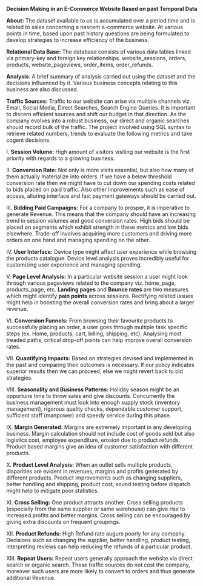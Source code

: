 **Decision Making in an E-Commerce Website Based on past Temporal Data**

**About:** The dataset available to us is accumulated over a period time and is related to sales concerning a nascent e-commerce website. At various points in time, based upon past history questions are being formulated to develop strategies to increase efficiency of the business.

**Relational Data Base:** The database consists of various data tables linked via primary-key and foreign key relationships. website_sessions, orders, products, website_pageviews, order_items, order_refunds.

**Analysis**: A brief summary of analysis carried out using the dataset and the decisions influenced by it. Various business concepts relating to this business are also discussed.

**Traffic Sources:** Traffic to our website can arise via multiple channels viz. Email, Social Media, Direct Searches, Search Engine Queries. It is important to discern efficient sources and shift our budget in that direction. As the company evolves into a robust business, our direct and organic searches should record bulk of the traffic. The project involved using SQL syntax to retrieve related numbers, trends to evaluate the following metrics and take cogent decisions.

I.  **Session Volume:** High amount of visitors visiting our website is the first priority with regards to a growing business.

II. **Conversion Rate:** Not only is more visits essential, but also how many of them actually materialize into orders. If we have a below threshold conversion rate then we might have to cut down our spending costs related to bids placed on paid traffic. Also other improvements such as ease of access, alluring interface and fast payment gateways should be carried out.

III. **Bidding Paid Campaigns:** For a company to prosper, it is imperative to generate Revenue. This means that the company should have an increasing trend in session volumes and good conversion rates. High bids should be placed on segments which exhibit strength in these metrics and low bids elsewhere. Trade-off involves acquiring more customers and driving more orders on one hand and managing spending on the other.

IV. **User Interface:** Device type might affect user experience while browsing the products catalogue. Device level analysis proves incredibly useful for customizing user experience and managing spending.

V.  **Page Level Analysis:** In a particular website session a user might look through various pageviews related to the company viz. home_page, products_page, etc. **Landing pages** and **Bounce rates** are two measures which might identify **pain points** across sessions. Rectifying related issues might help in boosting the overall conversion rates and bring about a larger revenue.

VI. **Conversion Funnels:** From browsing their favourite products to successfully placing an order, a user goes through multiple task specific steps (ex. Home, products, cart, billing, shipping, etc). Analysing most treaded paths, critical drop-off points can help improve overall conversion rates.

VII. **Quantifying Impacts:** Based on strategies devised and implemented in the past and comparing their outcomes is necessary. If our policy indicates superior results then we can proceed, else we might revert back to old strategies.

VIII. **Seasonality and Business Patterns:** Holiday season might be an opportune time to throw sales and give discounts. Concurrently the business management must look into enough supply stock (inventory management), rigorous quality checks, dependable customer support, sufficient staff (manpower) and speedy service during this phase.

IX. **Margin Generated:** Margins are extremely important in any developing business. Margin calculation should not include cost of goods sold but also logistics cost, employee expenditure, erosion due to product refunds. Product based margins give an idea of customer satisfaction with different products.

X.  **Product Level Analysis:** When an outlet sells multiple products, disparities are evident in revenues, margins and profits generated by different products. Product improvements such as changing suppliers, better handling and shipping, product cost, sound testing before dispatch might help to mitigate poor statistics.

XI. **Cross Selling:** One product attracts another. Cross selling products (especially from the same supplier or same warehouse) can give rise to increased profits and better margins. Cross selling can be encouraged by giving extra discounts on frequent groupings.

XII. **Product Refunds:** High Refund rate augurs poorly for any company. Decisions such as changing the supplier, better handling, product testing, interpreting reviews can help reducing the refunds of a particular product.

XIII. **Repeat Users:** Repeat users generally approach the website via direct search or organic search. These traffic sources do not cost the company, moreover such users are more likely to convert to orders and thus generate additional Revenue.
